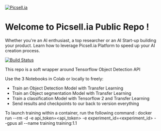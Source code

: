 

[![Picsell.ia](https://i.ibb.co/4N8XyQ0/rsz-11rsz-picsellia.png)](https://www.picsellia.com)

# Welcome to Picsell.ia Public Repo !
Whether you're an AI enthusiast, a top researcher or an AI Start-up building your product. Learn how to leverage Picsell.ia Platform to speed up your AI creation process.

[![Build Status](https://travis-ci.org/joemccann/dillinger.svg?branch=master)](https://travis-ci.org/joemccann/dillinger)

This repo is a soft wrapper around Tensorflow Object Detection API 

Use the 3 Notebooks in Colab or locally to freely:

  - Train an Object Detection Model with Transfer Learning
  - Train an Object segmentation Model with Transfer Learning
  - Train a classification Model with Tensorflow 2 and Transfer Learning
  - Send results and checkpoints to our back to version everything

To launch training within a container, run the following command : 
  docker run --rm -d -e api_token=<api_token> -e experiment_id=<experiment_id> --gpus all --name training training:1.1
